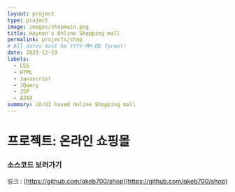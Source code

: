 ```yaml
---
layout: project
type: project
image: images/shopmain.png
title: Hoyeon's Online Shopping mall
permalink: projects/shop
# All dates must be YYYY-MM-DD format!
date: 2021-12-19
labels:
  - CSS
  - HTML
  - Javascript
  - JQuery
  - JSP
  - AJAX
summary: UX/UI based Online Shopping mall
---
```


# 프로젝트: 온라인 쇼핑몰

### 소스코드 보러가기
링크 : [https://github.com/qkeb700/shop](https://github.com/qkeb700/shop)
